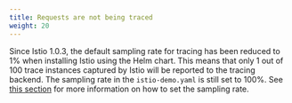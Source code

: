 ```yaml
---
title: Requests are not being traced
weight: 20
---
```


Since Istio 1.0.3, the default sampling rate for tracing has been reduced to 1% when installing Istio using the Helm chart. This means that only 1 out of 100 trace
instances captured by Istio will be reported to the tracing backend. The sampling rate in the `istio-demo.yaml` is still set to 100%. See
[this section](/docs/tasks/telemetry/distributed-tracing/overview/#trace-sampling) for more information on how to set the sampling rate.

